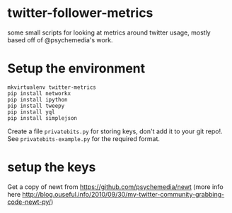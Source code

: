 twitter-follower-metrics
========================

some small scripts for looking at metrics around twitter usage, mostly based off of @psychemedia's work.

# Setup the environment

`mkvirtualenv twitter-metrics`  
`pip install networkx`  
`pip install ipython`  
`pip install tweepy`  
`pip install yql`  
`pip install simplejson`

Create a file `privatebits.py` for storing keys, don't add it to your git repo!. See `privatebits-example.py` for the 
required format. 


# setup the keys

Get a copy of newt from https://github.com/psychemedia/newt (more info here http://blog.ouseful.info/2010/09/30/my-twitter-community-grabbing-code-newt-py/)


